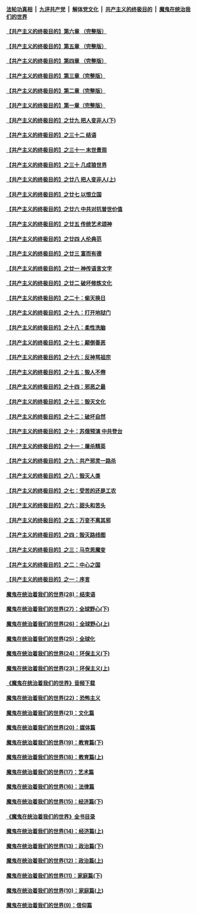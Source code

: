 ####  [法轮功真相](../../../../basic/blob/master/README.md?t=01272126) &nbsp;|&nbsp; [九评共产党](../../../../9ping.md/blob/master/README.md?t=01272126) &nbsp;|&nbsp; [解体党文化](../../../../jtdwh.md/blob/master/README.md?t=01272126)  &nbsp;|&nbsp; [共产主义的终极目的](../../../../gczydzjmd.md/blob/master/README.md?t=01272126) &nbsp;|&nbsp; [魔鬼在统治我们的世界](../../../../mgztzwmdsj.md/blob/master/README.md?t=01272126) 

#### [【共产主义的终极目的】第六章 （完整版）](../pages/nsc422/n11428913.md?t=01272126) 

#### [【共产主义的终极目的】第五章 （完整版）](../pages/nsc422/n11428912.md?t=01272126) 

#### [【共产主义的终极目的】第四章 （完整版）](../pages/nsc422/n11428907.md?t=01272126) 

#### [【共产主义的终极目的】第三章（完整版）](../pages/nsc422/n11428848.md?t=01272126) 

#### [【共产主义的终极目的】第二章（完整版）](../pages/nsc422/n11428831.md?t=01272126) 

#### [【共产主义的终极目的】第一章（完整版）](../pages/nsc422/n11417651.md?t=01272126) 

#### [【共产主义的终极目的】之廿九 把人变非人(下)](../pages/nsc422/n11344140.md?t=01272126) 

#### [【共产主义的终极目的】之三十二 结语](../pages/nsc422/n11360535.md?t=01272126) 

#### [【共产主义的终极目的】之三十一 末世景观](../pages/nsc422/n11351129.md?t=01272126) 

#### [【共产主义的终极目的】之三十 几成狼世界](../pages/nsc422/n11348280.md?t=01272126) 

#### [【共产主义的终极目的】之廿八 把人变非人(上)](../pages/nsc422/n11340492.md?t=01272126) 

#### [【共产主义的终极目的】之廿七 以恨立国](../pages/nsc422/n11336944.md?t=01272126) 

#### [【共产主义的终极目的】之廿六 中共对抗普世价值](../pages/nsc422/n11324785.md?t=01272126) 

#### [【共产主义的终极目的】之廿五 传统艺术颂神](../pages/nsc422/n11296396.md?t=01272126) 

#### [【共产主义的终极目的】之廿四 人伦典范](../pages/nsc422/n11296397.md?t=01272126) 

#### [【共产主义的终极目的】之廿三 富而有德](../pages/nsc422/n11283598.md?t=01272126) 

#### [【共产主义的终极目的】之廿一 神传语言文字](../pages/nsc422/n11263265.md?t=01272126) 

#### [【共产主义的终极目的】之廿二 破坏修炼文化](../pages/nsc422/n11245728.md?t=01272126) 

#### [【共产主义的终极目的】之二十：偷天换日](../pages/nsc422/n11238846.md?t=01272126) 

#### [【共产主义的终极目的】之十九：打开地狱门](../pages/nsc422/n11206376.md?t=01272126) 

#### [【共产主义的终极目的】之十八：柔性洗脑](../pages/nsc422/n11199994.md?t=01272126) 

#### [【共产主义的终极目的】之十七：颠倒善恶](../pages/nsc422/n11179782.md?t=01272126) 

#### [【共产主义的终极目的】之十六：反神骂祖宗](../pages/nsc422/n11166798.md?t=01272126) 

#### [【共产主义的终极目的】之十五：毁人不倦](../pages/nsc422/n11166792.md?t=01272126) 

#### [【共产主义的终极目的】之十四：邪恶之最](../pages/nsc422/n11150249.md?t=01272126) 

#### [【共产主义的终极目的】之十三：毁灭文化](../pages/nsc422/n11135227.md?t=01272126) 

#### [【共产主义的终极目的】之十二：破坏自然](../pages/nsc422/n11135214.md?t=01272126) 

#### [【共产主义的终极目的】之十：苏俄预演 中共登台](../pages/nsc422/n11118424.md?t=01272126) 

#### [【共产主义的终极目的】之十一：屠杀精英](../pages/nsc422/n11118442.md?t=01272126) 

#### [【共产主义的终极目的】之九：共产邪灵一路杀](../pages/nsc422/n11114139.md?t=01272126) 

#### [【共产主义的终极目的】之八：毁灭人类](../pages/nsc422/n11108503.md?t=01272126) 

#### [【共产主义的终极目的】之七：受苦的还是工农](../pages/nsc422/n11101809.md?t=01272126) 

#### [【共产主义的终极目的】之六：甜头和苦头](../pages/nsc422/n11096971.md?t=01272126) 

#### [【共产主义的终极目的】之五：万变不离其邪](../pages/nsc422/n11091285.md?t=01272126) 

#### [【共产主义的终极目的】之四：毁灭路线图](../pages/nsc422/n11086284.md?t=01272126) 

#### [【共产主义的终极目的】之三：马克思魔变](../pages/nsc422/n11061941.md?t=01272126) 

#### [【共产主义的终极目的】之二：中心之国](../pages/nsc422/n11047728.md?t=01272126) 

#### [【共产主义的终极目的】之一：序言](../pages/nsc422/n11086077.md?t=01272126) 

#### [魔鬼在统治着我们的世界(28)：结束语](../pages/nsc422/n10936246.md?t=01272126) 

#### [魔鬼在统治着我们的世界(27)：全球野心(下)](../pages/nsc422/n10928319.md?t=01272126) 

#### [魔鬼在统治着我们的世界(26)：全球野心(上)](../pages/nsc422/n10900318.md?t=01272126) 

#### [魔鬼在统治着我们的世界(25)：全球化](../pages/nsc422/n10788205.md?t=01272126) 

#### [魔鬼在统治着我们的世界(24)：环保主义(下)](../pages/nsc422/n10695307.md?t=01272126) 

#### [魔鬼在统治着我们的世界(23)：环保主义(上)](../pages/nsc422/n10688613.md?t=01272126) 

#### [《魔鬼在统治着我们的世界》音频下载](../pages/nsc422/n10635553.md?t=01272126) 

#### [魔鬼在统治着我们的世界(22)：恐怖主义](../pages/nsc422/n10614727.md?t=01272126) 

#### [魔鬼在统治着我们的世界(21)：文化篇](../pages/nsc422/n10597706.md?t=01272126) 

#### [魔鬼在统治着我们的世界(20)：媒体篇](../pages/nsc422/n10586579.md?t=01272126) 

#### [魔鬼在统治着我们的世界(19)：教育篇(下)](../pages/nsc422/n10564808.md?t=01272126) 

#### [魔鬼在统治着我们的世界(18)：教育篇(上)](../pages/nsc422/n10526970.md?t=01272126) 

#### [魔鬼在统治着我们的世界(17)：艺术篇](../pages/nsc422/n10499093.md?t=01272126) 

#### [魔鬼在统治着我们的世界(16)：法律篇](../pages/nsc422/n10485969.md?t=01272126) 

#### [魔鬼在统治着我们的世界(15)：经济篇(下)](../pages/nsc422/n10469975.md?t=01272126) 

#### [《魔鬼在统治着我们的世界》全书目录](../pages/nsc422/n10464261.md?t=01272126) 

#### [魔鬼在统治着我们的世界(14)：经济篇(上)](../pages/nsc422/n10457370.md?t=01272126) 

#### [魔鬼在统治着我们的世界(13)：政治篇(下)](../pages/nsc422/n10448270.md?t=01272126) 

#### [魔鬼在统治着我们的世界(12)：政治篇(上)](../pages/nsc422/n10444576.md?t=01272126) 

#### [魔鬼在统治着我们的世界(11)：家庭篇(下)](../pages/nsc422/n10440961.md?t=01272126) 

#### [魔鬼在统治着我们的世界(10)：家庭篇(上)](../pages/nsc422/n10435448.md?t=01272126) 

#### [魔鬼在统治着我们的世界(9)：信仰篇](../pages/nsc422/n10432159.md?t=01272126) 


